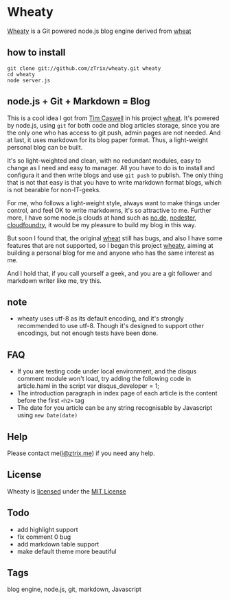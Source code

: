 # Wheaty

[Wheaty] is a Git powered node.js blog engine derived from [wheat]

## how to install
    git clone git://github.com/zTrix/wheaty.git wheaty
    cd wheaty
    node server.js

## node.js + Git + Markdown = Blog
This is a cool idea I got from [Tim Caswell] in his project [wheat]. It's powered by node.js, using `git` for both code and blog articles storage, since you are the only one who has access to git push, admin pages are not needed. And at last, it uses markdown for its blog paper format. Thus, a light-weight personal blog can be built.

It's so light-weighted and clean, with no redundant modules, easy to change as I need and easy to manager. All you have to do is to install and configura it and then write blogs and use `git push` to publish. The only thing that is not that easy is that you have to write markdown format blogs, which is not bearable for non-IT-geeks.

For me, who follows a light-weight style, always want to make things under control, and feel OK to write markdowns, it's so attractive to me. Further more, I have some node.js clouds at hand such as [no.de], [nodester], [cloudfoundry], it would be my pleasure to build my blog in this way.

But soon I found that, the original [wheat] still has bugs, and also I have some features that are not supported, so I began this project [wheaty], aiming at building a personal blog for me and anyone who has the same interest as me.

And I hold that, if you call yourself a geek, and you are a git follower and markdown writer like me, try this. 

## note
* wheaty uses utf-8 as its default encoding, and it's strongly recommended to use utf-8. Though it's designed to support other encodings, but not enough tests have been done.

## FAQ
* If you are testing code under local environment, and the disqus comment module won't load, try adding the following code in article.haml in the script
    var disqus_developer = 1;
* The introduction paragraph in index page of each article is the content before the first `<h2>` tag
* The date for you article can be any string recognisable by Javascript using `new Date(date)`

## Help
Please contact me([i@ztrix.me](mailto:i@ztrix.me)) if you need any help.

## License
Wheaty is [licensed] under the [MIT License]

## Todo
 - add highlight support
 - fix comment 0 bug
 - add markdown table support
 - make default theme more beautiful

## Tags
 blog engine, node.js, git, markdown, Javascript

[wheat]:https://github.com/creationix/wheat
[wheaty]:https://github.com/zTrix/wheaty
[licensed]:https://github.com/zTrix/wheaty/blob/master/LICENSE
[MIT License]:http://creativecommons.org/licenses/MIT/
[Tim Caswell]:https://github.com/creationix
[no.de]:http://no.de
[nodester]:http://nodester.com/
[cloudfoundry]:http://cloudfoundry.com/
